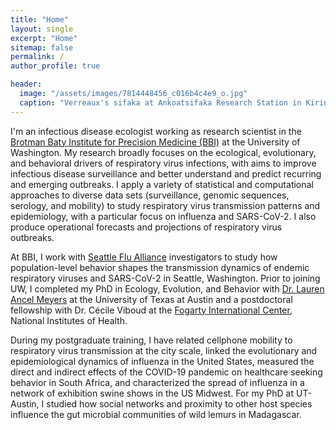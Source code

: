 ```yaml
---
title: "Home"
layout: single
excerpt: "Home"
sitemap: false
permalink: /
author_profile: true

header:
  image: "/assets/images/7814448456_c016b4c4e9_o.jpg"
  caption: "Verreaux's sifaka at Ankoatsifaka Research Station in Kirindy Mitea National Park, Madagascar. Photo by Amanda Perofsky"
---
```


I'm an infectious disease ecologist working as research scientist in the [Brotman Baty Institute for Precision Medicine (BBI)](https://brotmanbaty.org/) at the University of Washington. My research broadly focuses on the ecological, evolutionary, and behavioral drivers of respiratory virus infections, with aims to improve infectious disease surveillance and better understand and predict recurring and emerging outbreaks. I apply a variety of statistical and computational approaches to diverse data sets (surveillance, genomic sequences, serology, and mobility) to study respiratory virus transmission patterns and epidemiology, with a particular focus on influenza and SARS-CoV-2. I also produce operational forecasts and projections of respiratory virus outbreaks.

At BBI, I work with [Seattle Flu Alliance](https://seattleflu.org/) investigators to study how population-level behavior shapes the transmission dynamics of endemic respiratory viruses and SARS-CoV-2 in Seattle, Washington. Prior to joining UW, I completed my PhD in Ecology, Evolution, and Behavior with [Dr. Lauren Ancel Meyers](http://www.bio.utexas.edu/research/meyers/) at the University of Texas at Austin and a postdoctoral fellowship with Dr. Cécile Viboud at the [Fogarty International Center](https://www.fic.nih.gov/About/Staff/Pages/epidemiology-population.aspx), National Institutes of Health.

During my postgraduate training, I have related cellphone mobility to respiratory virus transmission at the city scale, linked the evolutionary and epidemiological dynamics of influenza in the United States, measured the direct and indirect effects of the COVID-19 pandemic on healthcare seeking behavior in South Africa, and characterized the spread of influenza in a network of exhibition swine shows in the US Midwest. For my PhD at UT-Austin, I studied how social networks and proximity to other host species influence the gut microbial communities of wild lemurs in Madagascar.